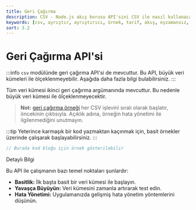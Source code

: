 ```yaml
---
title: Geri Çağırma
description: CSV - Node.js akış borusu API'sini CSV ile nasıl kullanacağınızı öğrenin. Bu bölüm, geri çağırma API'sinin nasıl kullanılacağını ve avantajlarını açıklamaktadır. Ayrıca, örneklerle daha iyi anlamanızı sağlamaktadır.
keywords: [csv, ayrıştır, ayrıştırıcı, örnek, tarif, akış, eşzamansız, boru, oku, yaz]
sort: 3.2
---
```


# Geri Çağırma API'si

:::info
`csv` modülünde geri çağırma API'si de mevcuttur. Bu API, büyük veri kümeleri ile ölçeklenmeyebilir. Aşağıda daha fazla bilgi bulabilirsiniz.
:::

Tüm veri kümesi ikinci geri çağırma argümanında mevcuttur. Bu nedenle büyük veri kümesi ile ölçeklenmeyecektir. 

> **Not:** [geri çağırma örneği](https://github.com/adaltas/node-csv/blob/master/packages/csv/samples/callback.js) her CSV işlevini sıralı olarak başlatır, öncekinin çıktısıyla. Açıklık adına, örneğin hata yönetimi ile ilgilenmediğini unutmayın.

:::tip
Yeterince karmaşık bir kod yazmaktan kaçınmak için, basit örnekler üzerinde çalışarak başlayabilirsiniz.
:::

```javascript
// Burada kod bloğu için örnek gösterilebilir
```


Detaylı Bilgi

Bu API ile çalışmanın bazı temel noktaları şunlardır:
- **Basitlik:** İlk başta basit bir veri kümesi ile başlayın.
- **Yavaşça Büyüyün:** Veri kümesini zamanla artırarak test edin.
- **Hata Yönetimi:** Uygulamanızda gelişmiş hata yönetim yöntemlerini düşünün.

